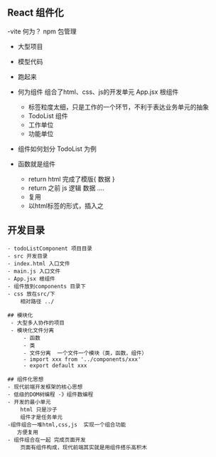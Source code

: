 ## React 组件化

-vite 何为？
npm 包管理

- 大型项目
- 模型代码
- 跑起来

- 何为组件
    组合了html、css、js的开发单元
    App.jsx 根组件 
    - 标签粒度太细，只是工作的一个环节，不利于表达业务单元的抽象
    - TodoList 组件
    - 工作单位 
    - 功能单位 
- 组件如何划分 TodoList 为例
- 函数就是组件
    - return html 完成了模版{ 数据 }
    - return 之前 js 逻辑 数据 ....
    - 复用
    - 以html标签的形式，插入之


## 开发目录
    - todoListComponent 项目目录
    - src 开发目录 
    - index.html 入口文件
    - main.js 入口文件
    - App.jsx 根组件
    - 组件放到components 目录下
    - css 放在src/下
        相对路径 ../

    ## 模块化
     - 大型多人协作的项目
     - 模块化文件分离
         - 函数 
         - 类
         - 文件分离  一个文件一个模块（类，函数，组件）
         - import xxx from '../components/xxx'
         - export default xxx

    ## 组件化思想
    - 现代前端开发框架的核心思想
    - 低级的DOM树编程 -》组件数编程
    - 开发的最小单元
        html 只是沙子
        组件才是任务单元
    -组件组合一堆html,css,js  实现一个组合功能
       方便复用
    - 组件组合在一起 完成页面开发
        页面有组件构成，现代前端其实就是用组件搭乐高积木
  